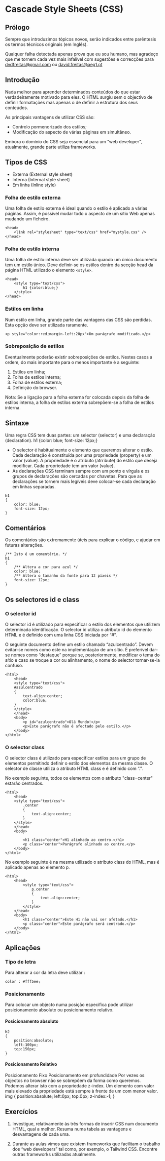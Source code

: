 # Cascade Style Sheets (CSS)

## Prólogo

Sempre que introduzimos tópicos novos, serão indicados entre parêntesis os termos técnicos originais (em Inglês).

Qualquer falha detectada apenas prova que eu sou humano, mas agradeço que me tornem cada vez mais infalível com sugestões e correcções para dvdfreitas@gmail.com ou david.freitas@aeg1.pt

## Introdução

Nada melhor para aprender determinados conteúdos do que estar verdadeiramente motivado para eles. O HTML surgiu sem o objectivo de definir formatações mas apenas o de definir a estrutura dos seus conteúdos.

As principais vantagens de utilizar CSS são:
- Controlo pormenorizado dos estilos;
- Modificação do aspecto de várias páginas em simultâneo.

Embora o domínio do CSS seja essencial para um “web developer”, atualmente, grande parte utiliza frameworks.

## Tipos de CSS

- Externa (External style sheet)
- Interna (Internal style sheet)
- Em linha (Inline style)


### Folha de estilo externa

Uma folha de estilo externa é ideal quando o estilo é aplicado a várias páginas. Assim, é possível mudar todo o aspecto de um sítio Web apenas mudando um ficheiro. 

```
<head>
    <link rel="stylesheet" type="text/css" href="mystyle.css" />
</head>
```

### Folha de estilo interna

Uma folha de estilo interna deve ser utilizada quando um único documento tem um estilo único. Deve definir-se os estilos dentro da secção head da página HTML utilizado o elemento ```<style>```.

```
<head>
    <style type="text/css">
        h1 {color:blue;}
    </style>
</head>
```

### Estilos em linha

Num estilo em linha, grande parte das vantagens das CSS são perdidas. Esta opção deve ser utilizada raramente. 

```
<p style="color:red;margin-left:20px">Um parágrafo modificado.</p>
```

### Sobreposição de estilos

Eventualmente poderão existir sobreposições de estilos. Nestes casos a ordem, do mais importante para o menos importante é a seguinte:

1. Estilos em linha;
2. Folha de estilos interna;
3. Folha de estilos externa;
4. Definição do browser.

Nota: Se a ligação para a folha externa for colocada depois da folha de estilos interna, a folha de estilos externa sobrepõem-se a folha de estilos interna.

## Sintaxe

Uma regra CSS tem duas partes: um selector (selector) e uma declaração (declaration).
h1 {color: blue; font-size: 12px;}

- O selector é habitualmente o elemento que queremos alterar o estilo. Cada declaração é constituída por uma propriedade (property) e um valor (value). A propriedade é o atributo (atrribute) do estilo que deseja modificar. Cada propriedade tem um valor (value).
- As declarações CSS terminam sempre com um ponto e vírgula e os grupos de declarações são cercadas por chavetas. Para que as declarações se tornem mais legíveis deve colocar-se cada declaração em linhas separadas.

```
h1
{
	color: blue;
	font-size: 12px;
}
```

## Comentários

Os comentários são extremamente úteis para explicar o código, e ajudar em futuras alterações. 

```
/** Isto é um comentário. */
h1
{
	/** Altera a cor para azul */
	color: blue;
	/** Altera o tamanho da fonte para 12 píxeis */
	font-size: 12px;
}
```

## Os selectores id e class

### O selector id

O selector id é utilizado para especificar o estilo dos elementos que utilizem determinada identificação. O selector id utiliza o atributo id do elemento HTML e é definido com uma linha CSS iniciada por “#”.

O seguinte documento define um estilo chamado “azulcentrado”. Devem evitar-se nomes como este na implementação de um sítio. É preferível dar-se nomes como “destaque” porque se, posteriormente, modificar o tema do sítio e caso se troque a cor ou alinhamento, o nome do selector tornar-se-ia confuso.

```
<html>
    <head>
    <style type="text/css">
    #azulcentrado
    {
        text-align:center;
        color:blue;
    } 
    </style>
    </head>
    <body>
        <p id="azulcentrado">Olá Mundo!</p>
        <p>Este parágrafo não é afectado pelo estilo.</p>
    </body>
</html>
```

### O selector class

O selector class é utilizado para especificar estilos para um grupo de elementos permitindo definir o estilo dos elementos da mesma classe. O selector de classe utiliza o atributo HTML class e é definido com “.”.

No exemplo seguinte, todos os elementos com o atributo "class=center" estarão centrados.

```
<html>
	<head>
	<style type="text/css">
		.center
		{
			text-align:center;
		}
	</style>
	</head>
	<body>
	
		<h1 class="center">H1 alinhado ao centro.</h1>
		<p class="center">Parágrafo alinhado ao centro.</p> 
	</body>
</html>
```

No exemplo seguinte é na mesma utilizado o atributo class do HTML, mas é aplicado apenas ao elemento p.

```
<html>
    <head>
		<style type="text/css">
			p.center
			{
				text-align:center;
			}
		</style>
	</head>
	<body>
		<h1 class="center">Este H1 não vai ser afetado.</h1>
		<p class="center">Este parágrafo será centrado.</p> 
	</body>
</html>
```


## Aplicações

### Tipo de letra

Para alterar a cor da letra deve utilizar :

```
color : #fff5ee;
```


### Posicionamento

Para colocar um objecto numa posição específica pode utilizar posicionamento absoluto ou posicionamento relativo.

#### Posicionamento absoluto

```
h2
{
 	position:absolute;
 	left:100px;
 	top:150px;
}
```

#### Posicionamento Relativo

Posicionamento Fixo
Posicionamento em profundidade
Por vezes os objectos no browser não se sobrepõem da forma como queremos. Podemos alterar isto com a propriedade z-index. Um elemento com valor mais elevado da propriedade está sempre à frente de um com menor valor.
img
{
 	position:absolute;
 	left:0px;
 	top:0px;
 	z-index:-1;
}

## Exercícios 

1. Investigue, relativamente às três formas de inserir CSS num documento HTML, qual a melhor. Resuma numa tabela as vantagens e desvantagens de cada uma.

2. Durante as aulas vimos que existem frameworks que facilitam o trabalho dos “web developers” tal como, por exemplo, o Tailwind CSS. Encontre outras frameworks utilizadas atualmente.